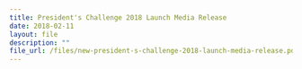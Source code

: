 ```yaml
---
title: President's Challenge 2018 Launch Media Release
date: 2018-02-11
layout: file
description: ""
file_url: /files/new-president-s-challenge-2018-launch-media-release.pdf
---
```

